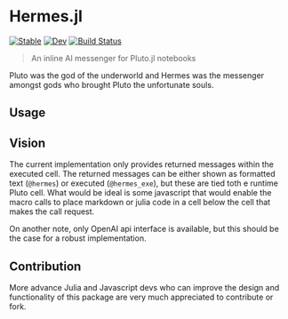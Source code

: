 # Hermes.jl

[![Stable](https://img.shields.io/badge/docs-stable-blue.svg)](https://stefanbringuier.github.io/Hermes.jl/stable/)
[![Dev](https://img.shields.io/badge/docs-dev-blue.svg)](https://stefanbringuier.github.io/Hermes.jl/dev/)
[![Build Status](https://github.com/stefanbringuier/Hermes.jl/actions/workflows/CI.yml/badge.svg?branch=main)](https://github.com/stefanbringuier/Hermes.jl/actions/workflows/CI.yml?query=branch%3Amain)

> An inline AI messenger for Pluto.jl notebooks

Pluto was the god of the underworld and Hermes was the messenger amongst gods who brought Pluto the unfortunate souls.

## Usage

## Vision
The current implementation only provides returned messages within the executed cell. The returned messages can be either shown as formatted text (`@hermes`) or executed (`@hermes_exe`), but these are tied toth e runtime Pluto cell. What would be ideal is some javascript that would enable the macro calls to place markdown or julia code in a cell below the cell that makes the call request.

On another note, only OpenAI api interface is available, but this should be the case for a robust implementation.

## Contribution
More advance Julia and Javascript devs who can improve the design and functionality of this package are very much appreciated to contribute or fork.